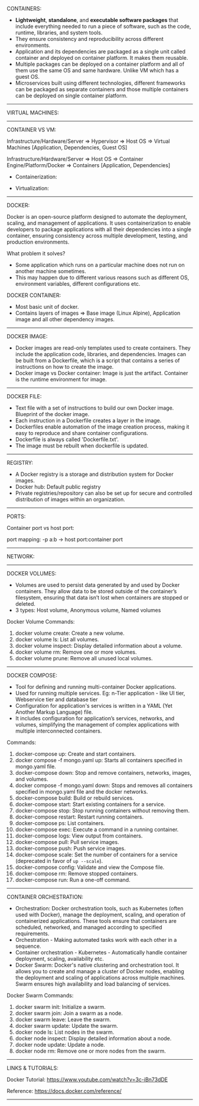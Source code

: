 CONTAINERS:

- **Lightweight**, **standalone**, and **executable software packages** that include everything needed to run a piece of software, such as the code, runtime, libraries, and system tools.
- They ensure consistency and reproducibility across different environments.
- Application and its dependencies are packaged as a single unit called container and deployed on container platform. It makes them reusable.
- Multiple packages can be deployed on a container platform and all of them use the same OS and same hardware. Unlike VM which has a guest OS.
- Microservices built using different technologies, different frameworks can be packaged as separate containers and those multiple containers can be deployed on single container platform.

---

VIRTUAL MACHINES:

---

CONTAINER VS VM:

Infrastructure/Hardware/Server => Hypervisor => Host OS => Virtual Machines [Application, Dependencies, Guest OS]

Infrastructure/Hardware/Server => Host OS => Container Engine/Platform/Docker => Containers [Application, Dependencies]

- Containerization:

- Virtualization:

---

DOCKER:

Docker is an open-source platform designed to automate the deployment, scaling, and management of applications. It uses containerization to enable developers to package applications with all their dependencies into a single container, ensuring consistency across multiple development, testing, and production environments.

What problem it solves?

- Some application which runs on a particular machine does not run on another machine sometimes.
- This may happen due to different various reasons such as different OS, environment variables, different configurations etc.

DOCKER CONTAINER:

- Most basic unit of docker.
- Contains layers of images => Base image (Linux Alpine), Application image and all other dependency images.

---

DOCKER IMAGE:

- Docker images are read-only templates used to create containers. They include the application code, libraries, and dependencies. Images can be built from a Dockerfile, which is a script that contains a series of instructions on how to create the image.
- Docker image vs Docker container: Image is just the artifact. Container is the runtime environment for image.

---

DOCKER FILE:

- Text file with a set of instructions to build our own Docker image. Blueprint of the docker image.
- Each instruction in a Dockerfile creates a layer in the image.
- Dockerfiles enable automation of the image creation process, making it easy to reproduce and share container configurations.
- Dockerfile is always called 'Dockerfile.txt'.
- The image must be rebuilt when dockerfile is updated.

---

REGISTRY:

- A Docker registry is a storage and distribution system for Docker images.
- Docker hub: Default public registry
- Private registries/repository can also be set up for secure and controlled distribution of images within an organization.

---

PORTS:

Container port vs host port:

port mapping: -p a:b -> host port:container port

---

NETWORK:

---

DOCKER VOLUMES:

- Volumes are used to persist data generated by and used by Docker containers. They allow data to be stored outside of the container’s filesystem, ensuring that data isn’t lost when containers are stopped or deleted.
- 3 types: Host volume, Anonymous volume, Named volumes

Docker Volume Commands:

1. docker volume create: Create a new volume.
2. docker volume ls: List all volumes.
3. docker volume inspect: Display detailed information about a volume.
4. docker volume rm: Remove one or more volumes.
5. docker volume prune: Remove all unused local volumes.

---

DOCKER COMPOSE:

- Tool for defining and running multi-container Docker applications.
- Used for running multiple services. Eg: n-Tier application - like UI tier, Webservice tier and database tier
- Configuration for application's services is written in a YAML (Yet Another Markup Language) file.
- It includes configuration for application’s services, networks, and volumes, simplifying the management of complex applications with multiple interconnected containers.

Commands:

1. docker-compose up: Create and start containers.
2. docker compose -f mongo.yaml up: Starts all containers specified in mongo.yaml file.
3. docker-compose down: Stop and remove containers, networks, images, and volumes.
4. docker compose -f mongo.yaml down: Stops and removes all containers specified in mongo.yaml file and the docker networks.
5. docker-compose build: Build or rebuild services.
6. docker-compose start: Start existing containers for a service.
7. docker-compose stop: Stop running containers without removing them.
8. docker-compose restart: Restart running containers.
9. docker-compose ps: List containers.
10. docker-compose exec: Execute a command in a running container.
11. docker-compose logs: View output from containers.
12. docker-compose pull: Pull service images.
13. docker-compose push: Push service images.
14. docker-compose scale: Set the number of containers for a service (deprecated in favor of `up --scale`).
15. docker-compose config: Validate and view the Compose file.
16. docker-compose rm: Remove stopped containers.
17. docker-compose run: Run a one-off command.

---

CONTAINER ORCHESTRATION:

- Orchestration: Docker orchestration tools, such as Kubernetes (often used with Docker), manage the deployment, scaling, and operation of containerized applications. These tools ensure that containers are scheduled, networked, and managed according to specified requirements.
- Orchestration - Making automated tasks work with each other in a sequence.
- Container orchestration - Kubernetes - Automatically handle container deployment, scaling, availability etc.
- Docker Swarm: Docker's native clustering and orchestration tool. It allows you to create and manage a cluster of Docker nodes, enabling the deployment and scaling of applications across multiple machines. Swarm ensures high availability and load balancing of services.

Docker Swarm Commands:

1. docker swarm init: Initialize a swarm.
2. docker swarm join: Join a swarm as a node.
3. docker swarm leave: Leave the swarm.
4. docker swarm update: Update the swarm.
5. docker node ls: List nodes in the swarm.
6. docker node inspect: Display detailed information about a node.
7. docker node update: Update a node.
8. docker node rm: Remove one or more nodes from the swarm.

---

LINKS & TUTORIALS:

Docker Tutorial: https://www.youtube.com/watch?v=3c-iBn73dDE

Reference: https://docs.docker.com/reference/

---
